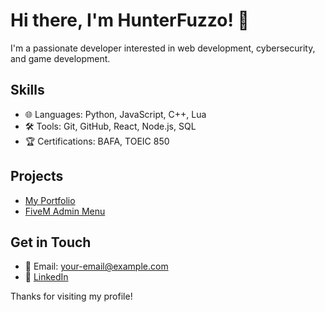 # Hi there, I'm HunterFuzzo! 👋

I'm a passionate developer interested in web development, cybersecurity, and game development.

## Skills
- 🌐 Languages: Python, JavaScript, C++, Lua
- 🛠️ Tools: Git, GitHub, React, Node.js, SQL
- 🏆 Certifications: BAFA, TOEIC 850

## Projects
- [My Portfolio](https://your-portfolio-link.com)
- [FiveM Admin Menu](https://github.com/HunterFuzzo/admin-menu)

## Get in Touch
- 📧 Email: your-email@example.com
- 💼 [LinkedIn](https://linkedin.com/in/your-profile)

Thanks for visiting my profile!
